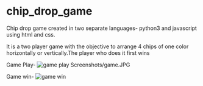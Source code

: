 # chip_drop_game 
Chip drop game created in two separate languages- python3 and javascript using html and css. 

It is a two player game with the objective to arrange 4 chips of one color horizontally or vertically.The player who does it first wins

Game Play-
![game play](https://github.com/[kritig09]/[chip_drop_game]/blob/[master]/Screenshots/game.JPG)
Screenshots/game.JPG

Game win-
![game win](https://github.com/[kritig09]/[chip_drop_game]/blob/[master]/Screenshots/game_win.JPG)
